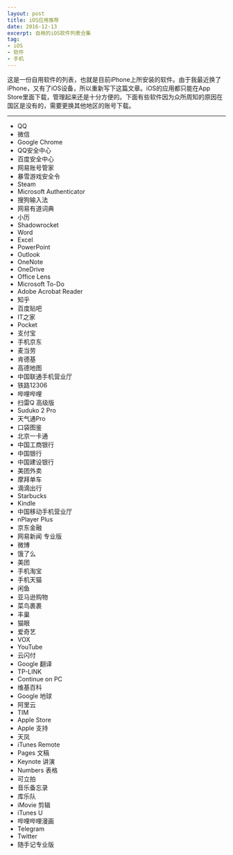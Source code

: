 ```yaml
---
layout: post
title: iOS应用推荐
date: 2016-12-13
excerpt: 自用的iOS软件列表合集
tag: 
- iOS
- 软件
- 手机
---
```


这是一份自用软件的列表，也就是目前iPhone上所安装的软件。由于我最近换了iPhone，又有了iOS设备，所以重新写下这篇文章。iOS的应用都只能在App Store里面下载，管理起来还是十分方便的。下面有些软件因为众所周知的原因在国区是没有的，需要更换其他地区的账号下载。

---

- QQ
- 微信
- Google Chrome
- QQ安全中心
- 百度安全中心
- 网易账号管家
- 暴雪游戏安全令
- Steam
- Microsoft Authenticator
- 搜狗输入法
- 网易有道词典
- 小历
- Shadowrocket
- Word
- Excel
- PowerPoint
- Outlook
- OneNote
- OneDrive
- Office Lens
- Microsoft To-Do
- Adobe Acrobat Reader
- 知乎
- 百度贴吧
- IT之家
- Pocket
- 支付宝
- 手机京东
- 麦当劳
- 肯德基
- 高德地图
- 中国联通手机营业厅
- 铁路12306
- 哔哩哔哩
- 扫雷Q 高级版
- Suduko 2 Pro
- 天气通Pro
- 口袋图鉴
- 北京一卡通
- 中国工商银行
- 中国银行
- 中国建设银行
- 美团外卖
- 摩拜单车
- 滴滴出行
- Starbucks
- Kindle
- 中国移动手机营业厅
- nPlayer Plus
- 京东金融
- 网易新闻 专业版
- 微博
- 饿了么
- 美团
- 手机淘宝
- 手机天猫
- 闲鱼
- 亚马逊购物
- 菜鸟裹裹
- 丰巢
- 猫眼
- 爱奇艺
- VOX
- YouTube
- 云闪付
- Google 翻译
- TP-LINK
- Continue on PC
- 维基百科
- Google 地球
- 阿里云
- TIM
- Apple Store
- Apple 支持
- 天凤
- iTunes Remote
- Pages 文稿
- Keynote 讲演
- Numbers 表格
- 可立拍
- 音乐备忘录
- 库乐队
- iMovie 剪辑
- iTunes U
- 哔哩哔哩漫画
- Telegram
- Twitter
- 随手记专业版